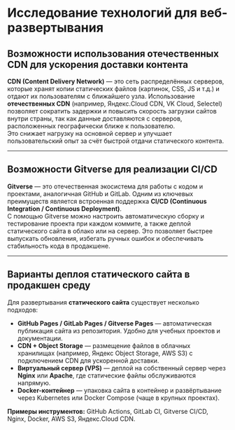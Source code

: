 # Исследование технологий для веб-развертывания

## Возможности использования отечественных CDN для ускорения доставки контента
**CDN (Content Delivery Network)** — это сеть распределённых серверов, которые хранят копии статических файлов (картинок, CSS, JS и т.д.) и отдают их пользователям с ближайшего узла. Использование **отечественных CDN** (например, Яндекс.Cloud CDN, VK Cloud, Selectel) позволяет сократить задержки и повысить скорость загрузки сайтов внутри страны, так как данные доставляются с серверов, расположенных географически ближе к пользователю.  
Это снижает нагрузку на основной сервер и улучшает пользовательский опыт за счёт быстрой отдачи статического контента.

---

## Возможности Gitverse для реализации CI/CD
**Gitverse** — это отечественная экосистема для работы с кодом и проектами, аналогичная GitHub и GitLab. Одним из ключевых преимуществ является встроенная поддержка **CI/CD (Continuous Integration / Continuous Deployment)**.  
С помощью Gitverse можно настроить автоматическую сборку и тестирование проекта при каждом коммите, а также деплой статического сайта в облако или на сервер. Это позволяет быстрее выпускать обновления, избегать ручных ошибок и обеспечивать стабильность кода в продакшене.

---

## Варианты деплоя статического сайта в продакшен среду
Для развертывания **статического сайта** существует несколько подходов:

- **GitHub Pages / GitLab Pages / Gitverse Pages** — автоматическая публикация сайта из репозитория. Удобно для учебных проектов и документации.  
- **CDN + Object Storage** — размещение файлов в облачных хранилищах (например, Яндекс Object Storage, AWS S3) с подключением CDN для ускоренной доставки.  
- **Виртуальный сервер (VPS)** — деплой на собственный сервер через **Nginx** или **Apache**, где статические файлы обслуживаются напрямую.  
- **Docker-контейнер** — упаковка сайта в контейнер и развёртывание через Kubernetes или Docker Compose (чаще в крупных проектах).  

**Примеры инструментов:** GitHub Actions, GitLab CI, Gitverse CI/CD, Nginx, Docker, AWS S3, Яндекс.Cloud CDN.  
